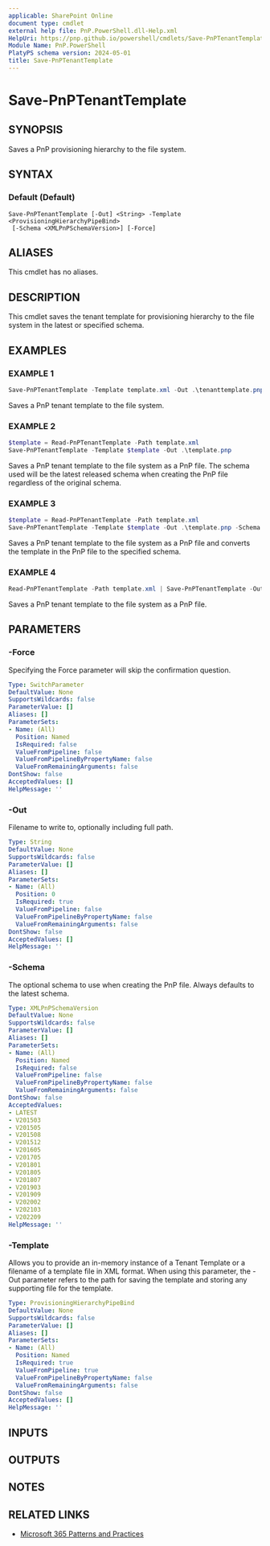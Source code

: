 ```yaml
---
applicable: SharePoint Online
document type: cmdlet
external help file: PnP.PowerShell.dll-Help.xml
HelpUri: https://pnp.github.io/powershell/cmdlets/Save-PnPTenantTemplate.html
Module Name: PnP.PowerShell
PlatyPS schema version: 2024-05-01
title: Save-PnPTenantTemplate
---
```


# Save-PnPTenantTemplate

## SYNOPSIS

Saves a PnP provisioning hierarchy to the file system.

## SYNTAX

### Default (Default)

```
Save-PnPTenantTemplate [-Out] <String> -Template <ProvisioningHierarchyPipeBind>
 [-Schema <XMLPnPSchemaVersion>] [-Force]
```

## ALIASES

This cmdlet has no aliases.

## DESCRIPTION

This cmdlet saves the tenant template for provisioning hierarchy to the file system in the latest or specified schema.

## EXAMPLES

### EXAMPLE 1

```powershell
Save-PnPTenantTemplate -Template template.xml -Out .\tenanttemplate.pnp
```

Saves a PnP tenant template to the file system.

### EXAMPLE 2

```powershell
$template = Read-PnPTenantTemplate -Path template.xml
Save-PnPTenantTemplate -Template $template -Out .\template.pnp
```

Saves a PnP tenant template to the file system as a PnP file. The schema used will be the latest released schema when creating the PnP file regardless of the original schema.

### EXAMPLE 3

```powershell
$template = Read-PnPTenantTemplate -Path template.xml
Save-PnPTenantTemplate -Template $template -Out .\template.pnp -Schema V202002
```

Saves a PnP tenant template to the file system as a PnP file and converts the template in the PnP file to the specified schema.

### EXAMPLE 4

```powershell
Read-PnPTenantTemplate -Path template.xml | Save-PnPTenantTemplate -Out .\template.pnp
```

Saves a PnP tenant template to the file system as a PnP file.

## PARAMETERS

### -Force

Specifying the Force parameter will skip the confirmation question.

```yaml
Type: SwitchParameter
DefaultValue: None
SupportsWildcards: false
ParameterValue: []
Aliases: []
ParameterSets:
- Name: (All)
  Position: Named
  IsRequired: false
  ValueFromPipeline: false
  ValueFromPipelineByPropertyName: false
  ValueFromRemainingArguments: false
DontShow: false
AcceptedValues: []
HelpMessage: ''
```

### -Out

Filename to write to, optionally including full path.

```yaml
Type: String
DefaultValue: None
SupportsWildcards: false
ParameterValue: []
Aliases: []
ParameterSets:
- Name: (All)
  Position: 0
  IsRequired: true
  ValueFromPipeline: false
  ValueFromPipelineByPropertyName: false
  ValueFromRemainingArguments: false
DontShow: false
AcceptedValues: []
HelpMessage: ''
```

### -Schema

The optional schema to use when creating the PnP file. Always defaults to the latest schema.

```yaml
Type: XMLPnPSchemaVersion
DefaultValue: None
SupportsWildcards: false
ParameterValue: []
Aliases: []
ParameterSets:
- Name: (All)
  Position: Named
  IsRequired: false
  ValueFromPipeline: false
  ValueFromPipelineByPropertyName: false
  ValueFromRemainingArguments: false
DontShow: false
AcceptedValues:
- LATEST
- V201503
- V201505
- V201508
- V201512
- V201605
- V201705
- V201801
- V201805
- V201807
- V201903
- V201909
- V202002
- V202103
- V202209
HelpMessage: ''
```

### -Template

Allows you to provide an in-memory instance of a Tenant Template or a filename of a template file in XML format. When using this parameter, the -Out parameter refers to the path for saving the template and storing any supporting file for the template.

```yaml
Type: ProvisioningHierarchyPipeBind
DefaultValue: None
SupportsWildcards: false
ParameterValue: []
Aliases: []
ParameterSets:
- Name: (All)
  Position: Named
  IsRequired: true
  ValueFromPipeline: true
  ValueFromPipelineByPropertyName: false
  ValueFromRemainingArguments: false
DontShow: false
AcceptedValues: []
HelpMessage: ''
```

## INPUTS

## OUTPUTS

## NOTES

## RELATED LINKS

- [Microsoft 365 Patterns and Practices](https://aka.ms/m365pnp)
